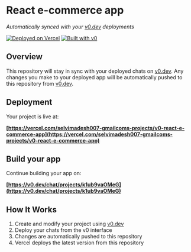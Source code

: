 # React e-commerce app

*Automatically synced with your [v0.dev](https://v0.dev) deployments*

[![Deployed on Vercel](https://img.shields.io/badge/Deployed%20on-Vercel-black?style=for-the-badge&logo=vercel)](https://vercel.com/selvimadesh007-gmailcoms-projects/v0-react-e-commerce-app)
[![Built with v0](https://img.shields.io/badge/Built%20with-v0.dev-black?style=for-the-badge)](https://v0.dev/chat/projects/k1ub9vaOMeG)

## Overview

This repository will stay in sync with your deployed chats on [v0.dev](https://v0.dev).
Any changes you make to your deployed app will be automatically pushed to this repository from [v0.dev](https://v0.dev).

## Deployment

Your project is live at:

**[https://vercel.com/selvimadesh007-gmailcoms-projects/v0-react-e-commerce-app](https://vercel.com/selvimadesh007-gmailcoms-projects/v0-react-e-commerce-app)**

## Build your app

Continue building your app on:

**[https://v0.dev/chat/projects/k1ub9vaOMeG](https://v0.dev/chat/projects/k1ub9vaOMeG)**

## How It Works

1. Create and modify your project using [v0.dev](https://v0.dev)
2. Deploy your chats from the v0 interface
3. Changes are automatically pushed to this repository
4. Vercel deploys the latest version from this repository